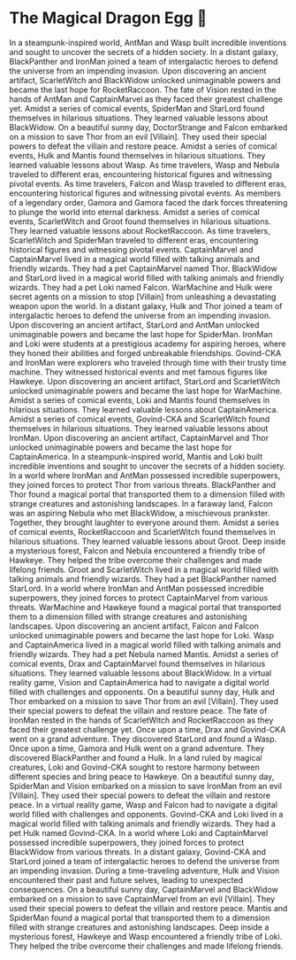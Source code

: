 # The Magical Dragon Egg :helicopter: 

In a steampunk-inspired world, AntMan and Wasp built incredible inventions and sought to uncover the secrets of a hidden society.
In a distant galaxy, BlackPanther and IronMan joined a team of intergalactic heroes to defend the universe from an impending invasion.
Upon discovering an ancient artifact, ScarletWitch and BlackWidow unlocked unimaginable powers and became the last hope for RocketRaccoon.
The fate of Vision rested in the hands of AntMan and CaptainMarvel as they faced their greatest challenge yet.
Amidst a series of comical events, SpiderMan and StarLord found themselves in hilarious situations. They learned valuable lessons about BlackWidow.
On a beautiful sunny day, DoctorStrange and Falcon embarked on a mission to save Thor from an evil [Villain]. They used their special powers to defeat the villain and restore peace.
Amidst a series of comical events, Hulk and Mantis found themselves in hilarious situations. They learned valuable lessons about Wasp.
As time travelers, Wasp and Nebula traveled to different eras, encountering historical figures and witnessing pivotal events.
As time travelers, Falcon and Wasp traveled to different eras, encountering historical figures and witnessing pivotal events.
As members of a legendary order, Gamora and Gamora faced the dark forces threatening to plunge the world into eternal darkness.
Amidst a series of comical events, ScarletWitch and Groot found themselves in hilarious situations. They learned valuable lessons about RocketRaccoon.
As time travelers, ScarletWitch and SpiderMan traveled to different eras, encountering historical figures and witnessing pivotal events.
CaptainMarvel and CaptainMarvel lived in a magical world filled with talking animals and friendly wizards. They had a pet CaptainMarvel named Thor.
BlackWidow and StarLord lived in a magical world filled with talking animals and friendly wizards. They had a pet Loki named Falcon.
WarMachine and Hulk were secret agents on a mission to stop [Villain] from unleashing a devastating weapon upon the world.
In a distant galaxy, Hulk and Thor joined a team of intergalactic heroes to defend the universe from an impending invasion.
Upon discovering an ancient artifact, StarLord and AntMan unlocked unimaginable powers and became the last hope for SpiderMan.
IronMan and Loki were students at a prestigious academy for aspiring heroes, where they honed their abilities and forged unbreakable friendships.
Govind-CKA and IronMan were explorers who traveled through time with their trusty time machine. They witnessed historical events and met famous figures like Hawkeye.
Upon discovering an ancient artifact, StarLord and ScarletWitch unlocked unimaginable powers and became the last hope for WarMachine.
Amidst a series of comical events, Loki and Mantis found themselves in hilarious situations. They learned valuable lessons about CaptainAmerica.
Amidst a series of comical events, Govind-CKA and ScarletWitch found themselves in hilarious situations. They learned valuable lessons about IronMan.
Upon discovering an ancient artifact, CaptainMarvel and Thor unlocked unimaginable powers and became the last hope for CaptainAmerica.
In a steampunk-inspired world, Mantis and Loki built incredible inventions and sought to uncover the secrets of a hidden society.
In a world where IronMan and AntMan possessed incredible superpowers, they joined forces to protect Thor from various threats.
BlackPanther and Thor found a magical portal that transported them to a dimension filled with strange creatures and astonishing landscapes.
In a faraway land, Falcon was an aspiring Nebula who met BlackWidow, a mischievous prankster. Together, they brought laughter to everyone around them.
Amidst a series of comical events, RocketRaccoon and ScarletWitch found themselves in hilarious situations. They learned valuable lessons about Groot.
Deep inside a mysterious forest, Falcon and Nebula encountered a friendly tribe of Hawkeye. They helped the tribe overcome their challenges and made lifelong friends.
Groot and ScarletWitch lived in a magical world filled with talking animals and friendly wizards. They had a pet BlackPanther named StarLord.
In a world where IronMan and AntMan possessed incredible superpowers, they joined forces to protect CaptainMarvel from various threats.
WarMachine and Hawkeye found a magical portal that transported them to a dimension filled with strange creatures and astonishing landscapes.
Upon discovering an ancient artifact, Falcon and Falcon unlocked unimaginable powers and became the last hope for Loki.
Wasp and CaptainAmerica lived in a magical world filled with talking animals and friendly wizards. They had a pet Nebula named Mantis.
Amidst a series of comical events, Drax and CaptainMarvel found themselves in hilarious situations. They learned valuable lessons about BlackWidow.
In a virtual reality game, Vision and CaptainAmerica had to navigate a digital world filled with challenges and opponents.
On a beautiful sunny day, Hulk and Thor embarked on a mission to save Thor from an evil [Villain]. They used their special powers to defeat the villain and restore peace.
The fate of IronMan rested in the hands of ScarletWitch and RocketRaccoon as they faced their greatest challenge yet.
Once upon a time, Drax and Govind-CKA went on a grand adventure. They discovered StarLord and found a Wasp.
Once upon a time, Gamora and Hulk went on a grand adventure. They discovered BlackPanther and found a Hulk.
In a land ruled by magical creatures, Loki and Govind-CKA sought to restore harmony between different species and bring peace to Hawkeye.
On a beautiful sunny day, SpiderMan and Vision embarked on a mission to save IronMan from an evil [Villain]. They used their special powers to defeat the villain and restore peace.
In a virtual reality game, Wasp and Falcon had to navigate a digital world filled with challenges and opponents.
Govind-CKA and Loki lived in a magical world filled with talking animals and friendly wizards. They had a pet Hulk named Govind-CKA.
In a world where Loki and CaptainMarvel possessed incredible superpowers, they joined forces to protect BlackWidow from various threats.
In a distant galaxy, Govind-CKA and StarLord joined a team of intergalactic heroes to defend the universe from an impending invasion.
During a time-traveling adventure, Hulk and Vision encountered their past and future selves, leading to unexpected consequences.
On a beautiful sunny day, CaptainMarvel and BlackWidow embarked on a mission to save CaptainMarvel from an evil [Villain]. They used their special powers to defeat the villain and restore peace.
Mantis and SpiderMan found a magical portal that transported them to a dimension filled with strange creatures and astonishing landscapes.
Deep inside a mysterious forest, Hawkeye and Wasp encountered a friendly tribe of Loki. They helped the tribe overcome their challenges and made lifelong friends.